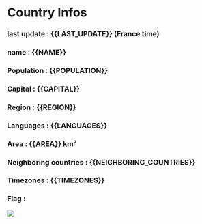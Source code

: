 # Country  Infos
### last update : {{LAST_UPDATE}} (France time)

### name : {{NAME}}
### Population : {{POPULATION}}
### Capital : {{CAPITAL}}
### Region : {{REGION}}
### Languages : {{LANGUAGES}}
### Area : {{AREA}} km²
### Neighboring countries : {{NEIGHBORING_COUNTRIES}}
### Timezones : {{TIMEZONES}}

### Flag :
![]({{FLAG}})